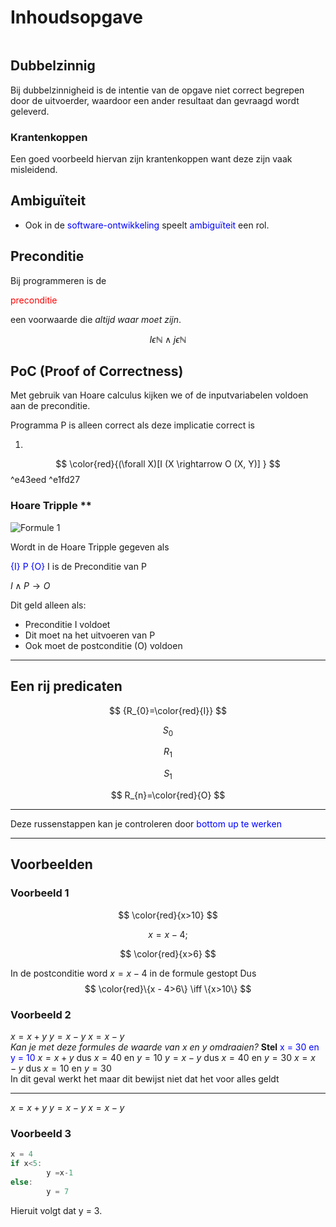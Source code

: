 # Inhoudsopgave
```toc
```

## Dubbelzinnig
Bij dubbelzinnigheid is de intentie van de opgave niet correct begrepen door de uitvoerder, waardoor een ander resultaat dan gevraagd wordt geleverd.

### Krantenkoppen
Een goed voorbeeld hiervan zijn krantenkoppen want deze zijn vaak misleidend.

## Ambiguïteit
- Ook in de <span style="color:blue;:">software-ontwikkeling</span> speelt <span style="color:blue">ambiguïteit </span> een rol.
  
## Preconditie
Bij programmeren is de <p style="color:red">preconditie<p> een voorwaarde die *altijd waar moet zijn*.  

$$
I \epsilon \mathbb{N} \land j \epsilon \mathbb{N}
$$

## PoC (Proof of Correctness)

Met gebruik van Hoare calculus kijken we of de inputvariabelen voldoen aan de preconditie.

Programma P is alleen correct als deze implicatie correct is


1. 
$$
\color{red}{(\forall X)[I (X \rightarrow O (X, Y)] }
$$ ^e43eed ^e1fd27

### Hoare Tripple **
![Formule 1](#^e1fd27)

Wordt in de Hoare Tripple gegeven als

<span style="color:blue;:">{I} P {O}</span>
I is de Preconditie van P

$I \land P \rightarrow O$

Dit geld alleen als:
- Preconditie I voldoet
- Dit moet na het uitvoeren van P
- Ook moet de postconditie (O) voldoen

---

## Een rij predicaten
$$
{R_{0}=\color{red}{I}}
$$

$$
S_0
$$

$$
{R_{1}}
$$

$$
S_1
$$

$$
R_{n}=\color{red}{O}
$$

---
Deze russenstappen kan je controleren door <span style ="color:blue">bottom up te werken</span>

--- 

## Voorbeelden

### Voorbeeld 1

$$
\color{red}{x>10}
$$

$$
x = x - 4;
$$

$$
\color{red}{x>6}
$$

In de postconditie word $x=x-4$ in de formule gestopt
Dus
$$
\color{red}\{x - 4>6\} \iff \{x>10\}
$$

### Voorbeeld 2
$x = x+y$
$y = x - y$
$x = x-y$<br>
*Kan je met deze formules de waarde van x en y omdraaien?*
**Stel** <span style="color:blue">x = 30 en y = 10</span>
$x = x+y$ dus $x = 40$ en $y = 10$
$y = x - y$ dus $x = 40$ en $y = 30$
$x = x-y$ dus $x = 10$ en $y = 30$<br>
In dit geval werkt het maar dit bewijst niet dat het voor alles geldt

---
$x = x+y$
$y = x - y$
$x = x-y$

### Voorbeeld 3
```c
x = 4
if x<5:
		y =x-1
else:
		y = 7
```
Hieruit volgt dat y = 3.